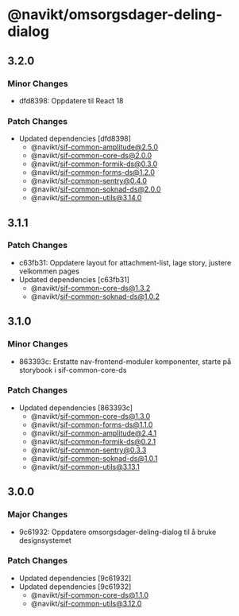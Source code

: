 # @navikt/omsorgsdager-deling-dialog

## 3.2.0

### Minor Changes

-   dfd8398: Oppdatere til React 18

### Patch Changes

-   Updated dependencies [dfd8398]
    -   @navikt/sif-common-amplitude@2.5.0
    -   @navikt/sif-common-core-ds@2.0.0
    -   @navikt/sif-common-formik-ds@0.3.0
    -   @navikt/sif-common-forms-ds@1.2.0
    -   @navikt/sif-common-sentry@0.4.0
    -   @navikt/sif-common-soknad-ds@2.0.0
    -   @navikt/sif-common-utils@3.14.0

## 3.1.1

### Patch Changes

-   c63fb31: Oppdatere layout for attachment-list, lage story, justere velkommen pages
-   Updated dependencies [c63fb31]
    -   @navikt/sif-common-core-ds@1.3.2
    -   @navikt/sif-common-soknad-ds@1.0.2

## 3.1.0

### Minor Changes

-   863393c: Erstatte nav-frontend-moduler komponenter, starte på storybook i sif-common-core-ds

### Patch Changes

-   Updated dependencies [863393c]
    -   @navikt/sif-common-core-ds@1.3.0
    -   @navikt/sif-common-forms-ds@1.1.0
    -   @navikt/sif-common-amplitude@2.4.1
    -   @navikt/sif-common-formik-ds@0.2.1
    -   @navikt/sif-common-sentry@0.3.3
    -   @navikt/sif-common-soknad-ds@1.0.1
    -   @navikt/sif-common-utils@3.13.1

## 3.0.0

### Major Changes

-   9c61932: Oppdatere omsorgsdager-deling-dialog til å bruke designsystemet

### Patch Changes

-   Updated dependencies [9c61932]
-   Updated dependencies [9c61932]
    -   @navikt/sif-common-core-ds@1.1.0
    -   @navikt/sif-common-utils@3.12.0
